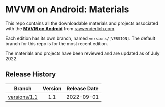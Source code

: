 # MVVM on Android: Materials

This repo contains all the downloadable materials and projects associated with the **[MVVM on Android](https://www.raywenderlich.com/34930785-mvvm-on-android)** from [raywenderlich.com](https://www.raywenderlich.com).

Each edition has its own branch, named `versions/[VERSION]`. The default branch for this repo is for the most recent edition.

The materials and projects have been reviewed and are updated as of July 2022.

## Release History

| Branch                                                                                  | Version | Release Date |
| --------------------------------------------------------------------------------------- |:-------:|:------------:|
| [versions/1.1](https://github.com/raywenderlich/video-mvvma-materials/tree/versions/1.1) | 1.1    | 2022-09-01   |
